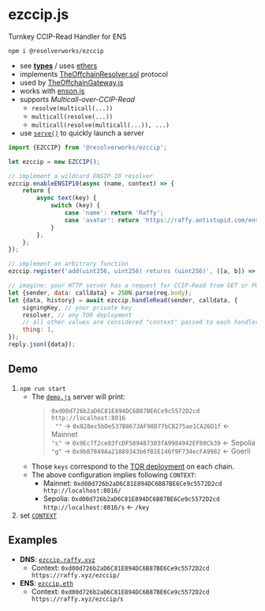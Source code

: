 # ezccip.js
Turnkey CCIP-Read Handler for ENS

`npm i @resolverworks/ezccip`
* see [**types**](./dist/index.d.ts) / uses [ethers](https://github.com/ethers-io/ethers.js/)
* implements [TheOffchainResolver.sol](https://github.com/resolverworks/TheOffchainResolver.sol) protocol
* used by [TheOffchainGateway.js](https://github.com/resolverworks/TheOffchainGateway.js)
* works with [enson.js](https://github.com/resolverworks/enson.js)
* supports *Multicall-over-CCIP-Read*
    * `resolve(multicall(...))`
    * `multicall(resolve(...))`
    * `multicall(resolve(multicall(...)), ...)`
* use [`serve()`](./src/serve.js) to quickly launch a server

```js
import {EZCCIP} from '@resolverworks/ezccip';

let ezccip = new EZCCIP();

// implement a wildcard ENSIP-10 resolver
ezccip.enableENSIP10(async (name, context) => {
    return {
        async text(key) {
            switch (key) {
                case 'name': return 'Raffy';
                case 'avatar': return 'https://raffy.antistupid.com/ens.jpg';
            }
        },
    };
});

// implement an arbitrary function
ezccip.register('add(uint256, uint256) returns (uint256)', ([a, b]) => [a + b]);

// imagine: your HTTP server has a request for CCIP-Read from GET or POST
let {sender, data: calldata} = JSON.parse(req.body);
let {data, history} = await ezccip.handleRead(sender, calldata, {
    signingKey, // your private key
    resolver, // any TOR deployment
    // all other values are considered "context" passed to each handler
    thing: 1,
});
reply.json({data});
```

## Demo


1. `npm run start`
    * The [`demo.js`](./test/demo.js) server will print:
        > `0xd00d726b2aD6C81E894DC6B87BE6Ce9c5572D2cd http://localhost:8016`\
        >&nbsp; `""` &rarr; `0x828ec5bDe537B8673AF98D77bCB275ae1CA26D1f` &larr; Mainnet\
        > `"s"` &rarr; `0x9Ec7f2ce83fcDF589487303fA9984942EF80Cb39` &larr; Sepolia\
        >`"g"` &rarr; `0x9b87849Aa21889343b6fB1E146f9F734ecFA9982` &larr; Goerli
    * Those `keys` correspond to the [TOR deployment](https://github.com/resolverworks/TheOffchainResolver.sol) on each chain.
    * The above configuration implies following `CONTEXT`:
        * Mainnet: `0xd00d726b2aD6C81E894DC6B87BE6Ce9c5572D2cd http://localhost:8016/`
        * Sepolia: `0xd00d726b2aD6C81E894DC6B87BE6Ce9c5572D2cd http://localhost:8016/s` &larr; `/key`
1. set [`CONTEXT`](https://github.com/resolverworks/TheOffchainResolver.sol#context-format)

## Examples

* **DNS**: [`ezccip.raffy.xyz`](https://adraffy.github.io/ens-normalize.js/test/resolver.html#ezccip.raffy.xyz)
    * Context: `0xd00d726b2aD6C81E894DC6B87BE6Ce9c5572D2cd https://raffy.xyz/ezccip/`
* **ENS**: [`ezccip.eth`](https://adraffy.github.io/ens-normalize.js/test/resolver.html?sepolia#ezccip.eth)
    * Context: `0xd00d726b2aD6C81E894DC6B87BE6Ce9c5572D2cd https://raffy.xyz/ezccip/s`
